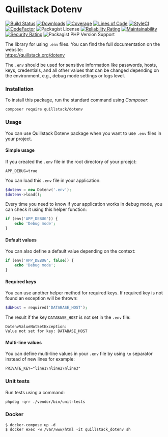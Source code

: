 # Quillstack Dotenv

[![Build Status](https://app.travis-ci.com/quillstack/dotenv.svg?branch=main)](https://app.travis-ci.com/quillstack/dotenv)
[![Downloads](https://img.shields.io/packagist/dt/quillstack/dotenv.svg)](https://packagist.org/packages/quillstack/dotenv)
[![Coverage](https://sonarcloud.io/api/project_badges/measure?project=quillstack_dotenv&metric=coverage)](https://sonarcloud.io/dashboard?id=quillstack_dotenv)
[![Lines of Code](https://sonarcloud.io/api/project_badges/measure?project=quillstack_dotenv&metric=ncloc)](https://sonarcloud.io/dashboard?id=quillstack_dotenv)
[![StyleCI](https://github.styleci.io/repos/303510748/shield?branch=main)](https://github.styleci.io/repos/303510748?branch=main)
[![CodeFactor](https://www.codefactor.io/repository/github/quillstack/dotenv/badge)](https://www.codefactor.io/repository/github/quillstack/dotenv)
![Packagist License](https://img.shields.io/packagist/l/quillstack/dotenv)
[![Reliability Rating](https://sonarcloud.io/api/project_badges/measure?project=quillstack_dotenv&metric=reliability_rating)](https://sonarcloud.io/dashboard?id=quillstack_dotenv)
[![Maintainability](https://api.codeclimate.com/v1/badges/df220a266c66f5b4c19c/maintainability)](https://codeclimate.com/github/quillstack/dotenv/maintainability)
[![Security Rating](https://sonarcloud.io/api/project_badges/measure?project=quillstack_dotenv&metric=security_rating)](https://sonarcloud.io/dashboard?id=quillstack_dotenv)
![Packagist PHP Version Support](https://img.shields.io/packagist/php-v/quillstack/dotenv)

The library for using `.env` files. You can find the full documentation on the website: \
https://quillstack.org/dotenv

The `.env` should be used for sensitive information like passwords, hosts, keys, credentials, and all other values that 
can be changed depending on the environment, e.g., debug mode settings or logs level. 

### Installation

To install this package, run the standard command using _Composer_:

```shell
composer require quillstack/dotenv
```

### Usage

You can use Quillstack Dotenv package when you want to use `.env` files in your project.

#### Simple usage

If you created the `.env` file in the root directory of your proejct:

```shell
APP_DEBUG=true
```

You can load this `.env` file in your application:

```php
$dotenv = new Dotenv('.env');
$dotenv->load();
```

Every time you need to know if your application works in debug mode, you can check it using this helper function:

```php
if (env('APP_DEBUG')) {
    echo 'Debug mode';
}
```

#### Default values

You can also define a default value depending on the context:

```php
if (env('APP_DEBUG', false)) {
    echo 'Debug mode';
}
```

#### Required keys

You can use another helper method for required keys. If required key is not found
an exception will be thrown:

```php
$dbHost = required('DATABASE_HOST');
```

The result if the key `DATABASE_HOST` is not set in the `.env` file:

```text
DotenvValueNotSetException:
Value not set for key: DATABASE_HOST
```

#### Multi-line values

You can define multi-line values in your `.env` file by using `\n` separator instead of new lines for example:

```text
PRIVATE_KEY="line1\nline2\nline3"
```

### Unit tests
Run tests using a command:

```shell
phpdbg -qrr ./vendor/bin/unit-tests
```

### Docker

```shell
$ docker-compose up -d
$ docker exec -w /var/www/html -it quillstack_dotenv sh
```
